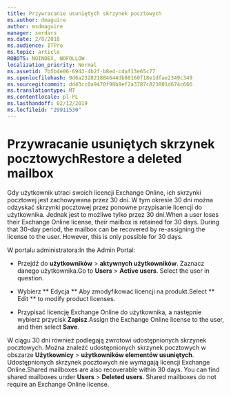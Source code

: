 ```yaml
---
title: Przywracanie usuniętych skrzynek pocztowych
ms.author: dmaguire
author: msdmaguire
manager: serdars
ms.date: 2/8/2018
ms.audience: ITPro
ms.topic: article
ROBOTS: NOINDEX, NOFOLLOW
localization_priority: Normal
ms.assetid: 7b5b4e06-6943-4b2f-b8e4-cdaf13e65c77
ms.openlocfilehash: 9d6a232821884644db08160f18e1dfae2349c349
ms.sourcegitcommit: dd43cc0a9470f98b8ef2a3787c823801d674c666
ms.translationtype: MT
ms.contentlocale: pl-PL
ms.lasthandoff: 02/12/2019
ms.locfileid: "29911530"
---
```

# <a name="restore-a-deleted-mailbox"></a><span data-ttu-id="b944e-102">Przywracanie usuniętych skrzynek pocztowych</span><span class="sxs-lookup"><span data-stu-id="b944e-102">Restore a deleted mailbox</span></span>

<span data-ttu-id="b944e-p101">Gdy użytkownik utraci swoich licencji Exchange Online, ich skrzynki pocztowej jest zachowywana przez 30 dni. W tym okresie 30 dni można odzyskać skrzynki pocztowej przez ponowne przypisanie licencji do użytkownika. Jednak jest to możliwe tylko przez 30 dni.</span><span class="sxs-lookup"><span data-stu-id="b944e-p101">When a user loses their Exchange Online license, their mailbox is retained for 30 days. During that 30-day period, the mailbox can be recovered by re-assigning the license to the user. However, this is only possible for 30 days.</span></span>
  
<span data-ttu-id="b944e-106">W portalu administratora:</span><span class="sxs-lookup"><span data-stu-id="b944e-106">In the Admin Portal:</span></span>
  
- <span data-ttu-id="b944e-p102">Przejdź do **użytkowników** \> **aktywnych użytkowników**. Zaznacz danego użytkownika.</span><span class="sxs-lookup"><span data-stu-id="b944e-p102">Go to **Users** \> **Active users**. Select the user in question.</span></span>
    
- <span data-ttu-id="b944e-109">Wybierz \*\* Edycja \*\* Aby zmodyfikować licencji na produkt.</span><span class="sxs-lookup"><span data-stu-id="b944e-109">Select \*\* Edit \*\* to modify product licenses.</span></span> 
    
- <span data-ttu-id="b944e-110">Przypisać licencję Exchange Online do użytkownika, a następnie wybierz przycisk **Zapisz**.</span><span class="sxs-lookup"><span data-stu-id="b944e-110">Assign the Exchange Online license to the user, and then select **Save**.</span></span>
    
<span data-ttu-id="b944e-p103">W ciągu 30 dni również podlegają zwrotowi udostępnionych skrzynek pocztowych. Można znaleźć udostępnionych skrzynek pocztowych w obszarze **Użytkownicy** \> **użytkowników elementów usuniętych**. Udostępnionych skrzynek pocztowych nie wymagają licencji Exchange Online.</span><span class="sxs-lookup"><span data-stu-id="b944e-p103">Shared mailboxes are also recoverable within 30 days. You can find shared mailboxes under **Users** \> **Deleted users**. Shared mailboxes do not require an Exchange Online license.</span></span>
  

